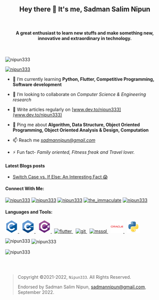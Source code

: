 <h2 align="center">Hey there 👋 It's me, Sadman Salim Nipun</h2>
<br/>
<h4 align="center">A great enthusiast to learn new stuffs and make something new, innovative and extraordinary in technology.</h4>
<br/>
<p align="left"> <img src="https://komarev.com/ghpvc/?username=nipun333&label=Profile%20Views&color=1f9eff&style=flat" alt="nipun333" /> </p>

<p align="left"> <a href="https://github.com/nipun333/github-profile-trophy"><img src="https://github-profile-trophy.vercel.app/?username=nipun333" alt="nipun333" /></a> </p>

- 🌱 I’m currently learning **Python, Flutter, Competitive Programming, Software development**

- 👯 I’m looking to collaborate on *Computer Science & Engineering research*

- 📝 Write articles regularly on [www.dev.to/nipun333](www.dev.to/nipun333)

- 💬 Ping me about **Algorithm, Data Structure, Object Oriented Programming, Object Oriented Analysis & Design, Computation**

- 📫 Reach me *sadmannipun@gmail.com*

- ⚡ Fun fact- *Family oriented, Fitness freak and Travel lover.*

#### Latest Blogs posts
<!-- BLOG-POST-LIST:START -->
- [Switch Case vs. If Else: An Interesting Fact 😱](https://dev.to/nipun333/switch-case-vs-if-else-an-interesting-fact-1pmc)
<!-- BLOG-POST-LIST:END -->

<h4 align="left">Connect With Me:</h4>
<p align="left">
<a href="https://dev.to/nipun333" target="blank"><img align="center" src="https://raw.githubusercontent.com/rahuldkjain/github-profile-readme-generator/master/src/images/icons/Social/devto.svg" alt="nipun333" height="30" width="40" /></a>
 <a href="https://linkedin.com/in/nipun333" target="blank"><img align="center" src="https://raw.githubusercontent.com/rahuldkjain/github-profile-readme-generator/master/src/images/icons/Social/linked-in-alt.svg" alt="nipun333" height="30" width="40" /></a>
 <a href="https://fb.com/nipun333" target="blank"><img align="center" src="https://raw.githubusercontent.com/rahuldkjain/github-profile-readme-generator/master/src/images/icons/Social/facebook.svg" alt="nipun333" height="30" width="40" /></a>
 <a href="https://codeforces.com/profile/the_immaculate" target="blank"><img align="center" src="https://raw.githubusercontent.com/rahuldkjain/github-profile-readme-generator/master/src/images/icons/Social/codeforces.svg" alt="the_immaculate" height="30" width="40" /></a>
 <a href="https://www.leetcode.com/nipun333" target="blank"><img align="center" src="https://raw.githubusercontent.com/rahuldkjain/github-profile-readme-generator/master/src/images/icons/Social/leet-code.svg" alt="nipun333" height="30" width="40" /></a>
</p>

<h4 align="left">Languages and Tools:</h4>
<p align="left"> <a href="https://www.cprogramming.com/" target="_blank" rel="noreferrer"> <img src="https://raw.githubusercontent.com/devicons/devicon/master/icons/c/c-original.svg" alt="c" width="40" height="40"/> </a> &nbsp;  
 <a href="https://www.w3schools.com/cpp/" target="_blank" rel="noreferrer"> <img src="https://raw.githubusercontent.com/devicons/devicon/master/icons/cplusplus/cplusplus-original.svg" alt="cplusplus" width="40" height="40"/> </a> &nbsp;
 <a href="https://www.w3schools.com/cs/" target="_blank" rel="noreferrer"> <img src="https://raw.githubusercontent.com/devicons/devicon/master/icons/csharp/csharp-original.svg" alt="csharp" width="40" height="40"/> </a> &nbsp; 
 <a href="https://flutter.dev" target="_blank" rel="noreferrer"> <img src="https://www.vectorlogo.zone/logos/flutterio/flutterio-icon.svg" alt="flutter" width="40" height="40"/> </a> &nbsp; 
 <a href="https://git-scm.com/" target="_blank" rel="noreferrer"> <img src="https://www.vectorlogo.zone/logos/git-scm/git-scm-icon.svg" alt="git" width="40" height="40"/> </a> &nbsp; 
 <a href="https://www.microsoft.com/en-us/sql-server" target="_blank" rel="noreferrer"> <img src="https://www.svgrepo.com/show/303229/microsoft-sql-server-logo.svg" alt="mssql" width="40" height="40"/> </a> &nbsp;
 <a href="https://www.oracle.com/" target="_blank" rel="noreferrer"> <img src="https://raw.githubusercontent.com/devicons/devicon/master/icons/oracle/oracle-original.svg" alt="oracle" width="40" height="40"/> </a> &nbsp;
 <a href="https://www.python.org" target="_blank" rel="noreferrer"> <img src="https://raw.githubusercontent.com/devicons/devicon/master/icons/python/python-original.svg" alt="python" width="40" height="40"/> </a> </p>

<p><img align="left" src="https://github-readme-stats.vercel.app/api/top-langs?username=nipun333&show_icons=true&theme=dark&locale=en&layout=compact" alt="nipun333" /></p>

<p>&nbsp;<img align="center" src="https://github-readme-stats.vercel.app/api?username=nipun333&show_icons=true&locale=en" alt="nipun333" /></p>

<p><img align="center" src="https://github-readme-streak-stats.herokuapp.com/?user=nipun333&theme=default" alt="nipun333" /></p>
<BR/><BR/>

> Copyright ©2021-2022, `Nipun333`. All Rights Reserved.
>
> Endorsed by Sadman Salim Nipun, <sadmannipun@gmail.com>, September 2022.
 
